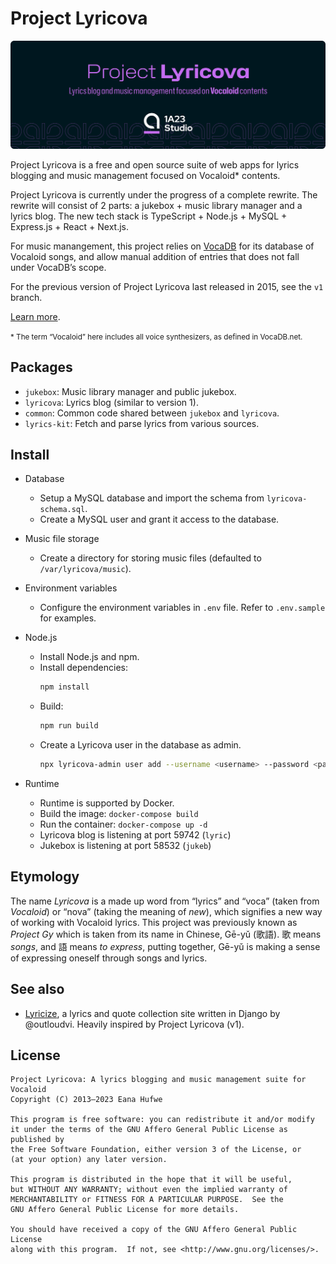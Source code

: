 # Project Lyricova

![Project Lyricova](./banner.svg)

Project Lyricova is a free and open source suite of web apps for lyrics blogging
and music management focused on Vocaloid\* contents.

Project Lyricova is currently under the progress of a complete rewrite. The
rewrite will consist of 2 parts: a jukebox + music library manager and a lyrics
blog. The new tech stack is TypeScript + Node.js + MySQL + Express.js + React +
Next.js.

For music manangement, this project relies on [VocaDB](https://vocadb.net) for
its database of Vocaloid songs, and allow manual addition of entries that does
not fall under VocaDB’s scope.

For the previous version of Project Lyricova last released in 2015, see the `v1`
branch.

[Learn more](https://1a23.com/works/open-source/project-lyricova-gen-2/).

<small>\* The term “Vocaloid” here includes all voice synthesizers, as defined
in VocaDB.net.</small>

## Packages

- `jukebox`: Music library manager and public jukebox.
- `lyricova`: Lyrics blog (similar to version 1).
- `common`: Common code shared between `jukebox` and `lyricova`.
- `lyrics-kit`: Fetch and parse lyrics from various sources.

## Install

- Database

  - Setup a MySQL database and import the schema from `lyricova-schema.sql`.
  - Create a MySQL user and grant it access to the database.

- Music file storage
  - Create a directory for storing music files (defaulted to
    `/var/lyricova/music`).
- Environment variables
  - Configure the environment variables in `.env` file. Refer to `.env.sample`
    for examples.
- Node.js
  - Install Node.js and npm.
  - Install dependencies:
    ```bash
    npm install
    ```
  - Build:
    ```bash
    npm run build
    ```
  - Create a Lyricova user in the database as admin.
    ```bash
    npx lyricova-admin user add --username <username> --password <password> --email <email> --role admin --display-name <display-name>
    ```
- Runtime
  - Runtime is supported by Docker.
  - Build the image: `docker-compose build`
  - Run the container: `docker-compose up -d`
  - Lyricova blog is listening at port 59742 (`lyric`)
  - Jukebox is listening at port 58532 (`jukeb`)

## Etymology

The name _Lyricova_ is a made up word from “lyrics” and “voca” (taken from
_Vocaloid_) or “nova” (taking the meaning of _new_), which signifies a new way
of working with Vocaloid lyrics. This project was previously known as _Project
Gy_ which is taken from its name in Chinese, Gē-yǔ (歌語). 歌 means _songs_, and
語 means _to express_, putting together, Gē-yǔ is making a sense of expressing
oneself through songs and lyrics.

## See also

- [Lyricize](https://github.com/outloudvi/lyricize), a lyrics and quote
  collection site written in Django by @outloudvi. Heavily inspired by Project
  Lyricova (v1).

## License

```
Project Lyricova: A lyrics blogging and music management suite for Vocaloid
Copyright (C) 2013–2023 Eana Hufwe

This program is free software: you can redistribute it and/or modify
it under the terms of the GNU Affero General Public License as published by
the Free Software Foundation, either version 3 of the License, or
(at your option) any later version.

This program is distributed in the hope that it will be useful,
but WITHOUT ANY WARRANTY; without even the implied warranty of
MERCHANTABILITY or FITNESS FOR A PARTICULAR PURPOSE.  See the
GNU Affero General Public License for more details.

You should have received a copy of the GNU Affero General Public License
along with this program.  If not, see <http://www.gnu.org/licenses/>.
```

